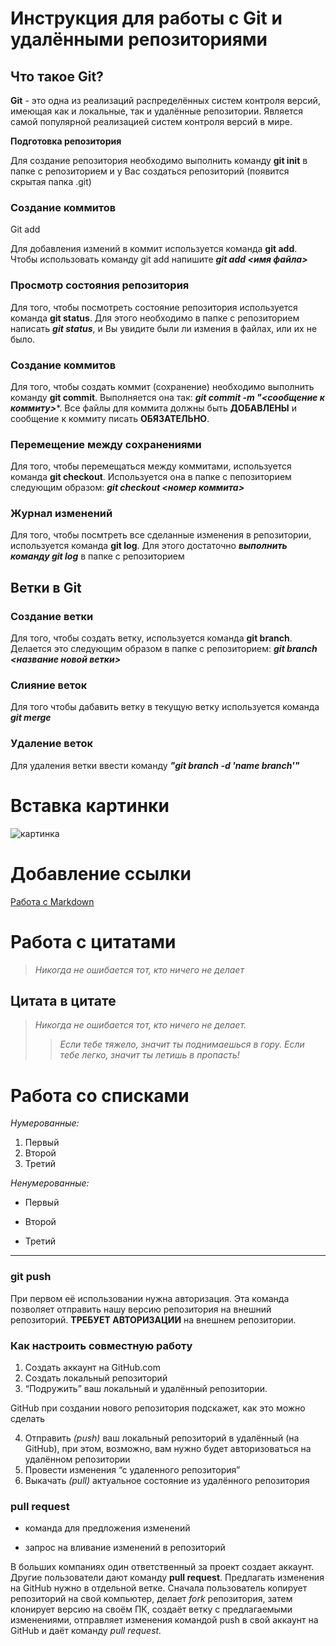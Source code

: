# Инструкция для работы с Git и удалёнными репозиториями

## Что такое Git?
**Git** - это одна из реализаций распределённых систем контроля версий, имеющая как и локальные, так и удалённые репозитории. Является самой популярной реализацией систем контроля версий в мире.

**Подготовка репозитория**

Для создание репозитория необходимо выполнить команду **git init**  в папке с репозиторием и у Вас создаться репозиторий (появится скрытая папка .git)

### Создание коммитов

Git add

Для добавления измений в коммит используется команда **git add**. Чтобы использовать команду git add напишите ***git add <имя файла>***

### Просмотр состояния репозитория

Для того, чтобы посмотреть состояние репозитория используется команда **git status**. Для этого необходимо в папке с репозиторием написать ***git status***, и Вы увидите были ли измения в файлах, или их не было.

### Создание коммитов

Для того, чтобы создать коммит (сохранение) необходимо выполнить команду **git commit**. Выполняется она так: ***git commit -m "<сообщение к коммиту>****. Все файлы для коммита должны быть **ДОБАВЛЕНЫ** и сообщение к коммиту писать **ОБЯЗАТЕЛЬНО**.

### Перемещение между сохранениями

Для того, чтобы перемещаться между коммитами, используется команда **git checkout**. Используется она в папке с пепозиторием следующим образом: ***git checkout <номер коммита>***

### Журнал изменений

Для того, чтобы посмтреть все сделанные изменения в репозитории, используется команда **git log**. Для этого достаточно ***выполнить команду git log*** в папке с репозиторием

## Ветки в Git

### Создание ветки

Для того, чтобы создать ветку, используется команда **git branch**. Делается это следующим образом в папке с репозиторием: ***git branch <название новой ветки>***

### Слияние веток

Для того чтобы дабавить ветку в текущую ветку используется команда ***git merge <name branch>***

### Удаление веток

Для удаления ветки ввести команду ***"git branch -d 'name branch'"***


# Вставка картинки

![картинка](https://www.hostinger.com.ua/rukovodstva/wp-content/uploads/sites/8/2017/04/osnovnye-git-komandy.png)

# Добавление ссылки

[Работа с Markdown](https://habitica.fandom.com/ru/wiki/%D0%A8%D0%BF%D0%B0%D1%80%D0%B3%D0%B0%D0%BB%D0%BA%D0%B0_%D0%BF%D0%BE_Markdown)


# Работа с цитатами

>*Никогда не ошибается тот, кто ничего не делает*

## Цитата в цитате

>*Никогда не ошибается тот, кто ничего не делает.*
>>*Если тебе тяжело, значит ты поднимаешься в гору. Если тебе легко, значит ты летишь в пропасть!*

# Работа со списками

*Нумерованные:*

1. Первый
2. Второй
3. Третий

*Ненумерованные:*

* Первый
+ Второй
- Третий

---

### git push
При первом её использовании нужна авторизация.
Эта команда позволяет отправить нашу версию репозитория на внешний репозиторий. **ТРЕБУЕТ АВТОРИЗАЦИИ** на внешнем репозитории.

### Как настроить совместную работу

1. Создать аккаунт на GitHub.com
2. Создать локальный репозиторий
3. “Подружить” ваш локальный и удалённый репозитории. 
    
GitHub при создании нового репозитория подскажет, как это можно сделать
    
4. Отправить *(push)* ваш локальный репозиторий в удалённый (на GitHub), при этом, возможно, вам нужно будет авторизоваться на удалённом репозитории
5. Провести изменения “с удаленного репозитория”
6. Выкачать *(pull)* актуальное состояние из удалённого репозитория

### pull request

- команда для предложения изменений 

- запрос на вливание изменений в репозиторий

В больших компаниях один ответственный за проект создает аккаунт. Другие пользователи дают команду **pull request**. Предлагать изменения на GitHub нужно в отдельной ветке. 
Сначала пользователь копирует репозиторий на свой компьютер, делает *fork* репозитория, затем клонирует версию на своём ПК, создаёт ветку с предлагаемыми изменениями, отправляет изменения командой push в свой аккаунт на GitHub и даёт команду *pull request.*

